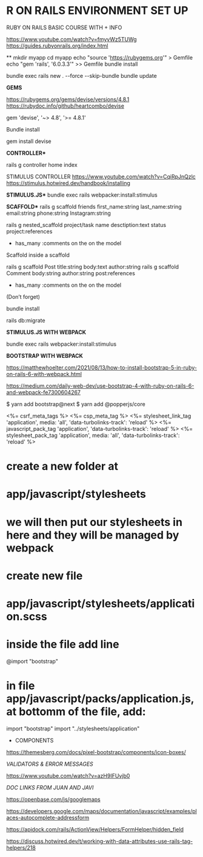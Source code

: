 # R ON RAILS ENVIRONMENT SET UP

RUBY ON RAILS BASIC COURSE WITH + INFO

https://www.youtube.com/watch?v=fmyvWz5TUWg
https://guides.rubyonrails.org/index.html

\*\*
mkdir myapp
cd myapp
echo "source 'https://rubygems.org'" > Gemfile
echo "gem 'rails', '6.0.3.3'" >> Gemfile
bundle install

bundle exec rails new . --force --skip-bundle
bundle update

**GEMS**

https://rubygems.org/gems/devise/versions/4.8.1
https://rubydoc.info/github/heartcombo/devise

gem 'devise', '~> 4.8', '>= 4.8.1'

Bundle install

gem install devise

**CONTROLLER\***

rails g controller home index

STIMULUS CONTROLLER
https://www.youtube.com/watch?v=CqiRpJnQzlc
https://stimulus.hotwired.dev/handbook/installing

**STIMULUS.JS\***
bundle exec rails webpacker:install:stimulus

**SCAFFOLD\***
rails g scaffold friends first_name:string last_name:string email:string phone:string Instagram:string

rails g nested_scaffold project/task name desctiption:text status project:references

- has_many :comments on the on the model

Scaffold inside a scaffold

rails g scaffold Post title:string body:text author:string
rails g scaffold Comment body:string author:string post:references

- has_many :comments on the on the model

(Don’t forget)

bundle install

rails db:migrate

**STIMULUS.JS WITH WEBPACK**

bundle exec rails webpacker:install:stimulus

**BOOTSTRAP WITH WEBPACK**

https://matthewhoelter.com/2021/08/13/how-to-install-bootstrap-5-in-ruby-on-rails-6-with-webpack.html

https://medium.com/daily-web-dev/use-bootstrap-4-with-ruby-on-rails-6-and-webpack-fe7300604267

$ yarn add bootstrap@next
$ yarn add @popperjs/core

<head>
  <title>BootstrapDemo</title>
  <%= csrf_meta_tags %>
  <%= csp_meta_tag %>
  <%= stylesheet_link_tag 'application', media: 'all', 'data-turbolinks-track': 'reload' %>
  <%= javascript_pack_tag 'application', 'data-turbolinks-track': 'reload' %>
  <%= stylesheet_pack_tag 'application', media: 'all', 'data-turbolinks-track': 'reload' %>
</head>

# create a new folder at

# app/javascript/stylesheets

# we will then put our stylesheets in here and they will be managed by webpack

# create new file

# app/javascript/stylesheets/application.scss

# inside the file add line

@import "bootstrap"

# in file app/javascript/packs/application.js, at bottomm of the file, add:

import "bootstrap"
import "../stylesheets/application"

- COMPONENTS

https://themesberg.com/docs/pixel-bootstrap/components/icon-boxes/

_VALIDATORS & ERROR MESSAGES_

https://www.youtube.com/watch?v=azH9IFUvjb0

_DOC LINKS FROM JUAN AND JAVI_

https://openbase.com/js/googlemaps

https://developers.google.com/maps/documentation/javascript/examples/places-autocomplete-addressform

https://apidock.com/rails/ActionView/Helpers/FormHelper/hidden_field

https://discuss.hotwired.dev/t/working-with-data-attributes-use-rails-tag-helpers/218
